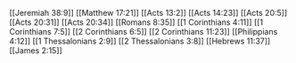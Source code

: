 [[Jeremiah 38:9]]
[[Matthew 17:21]]
[[Acts 13:2]]
[[Acts 14:23]]
[[Acts 20:5]]
[[Acts 20:31]]
[[Acts 20:34]]
[[Romans 8:35]]
[[1 Corinthians 4:11]]
[[1 Corinthians 7:5]]
[[2 Corinthians 6:5]]
[[2 Corinthians 11:23]]
[[Philippians 4:12]]
[[1 Thessalonians 2:9]]
[[2 Thessalonians 3:8]]
[[Hebrews 11:37]]
[[James 2:15]]
